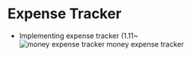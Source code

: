 # Expense Tracker

- Implementing expense tracker (1.11~
  ![money expense tracker  money expense tracker](https://github.com/inayoon/expnese_tracker/assets/100747899/a3b06800-c64f-4079-a13e-808472951304)
